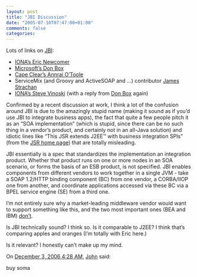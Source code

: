 ```yaml
---
layout: post
title: "JBI Discussion"
date: "2005-07-10T07:47:00+01:00"
comments: false
categories: 
---
```


<p>Lots of links on <a href="http://www.jcp.org/en/jsr/detail?id=208">JBI</a>:</p>

<ul>
<li><a href="http://www.iona.com/blogs/newcomer/archives/000184.html">IONA&#8217;s Eric Newcomer</a></li>
<li><a href="http://pluralsight.com/blogs/dbox/archive/2005/07/07/12944.aspx">Microsoft&#8217;s Don Box</a></li>
<li><a href="http://www.capeclear.com/annrai/archives/2005/06/its_all_about_s_1.html">Cape Clear&#8217;s Annrai O&#8217;Toole</a></li>
<li>ServiceMix (and Groovy and ActiveSOAP and &#8230;) contributor <a href="http://radio.weblogs.com/0112098/2005/07/07.html%23a530">James Strachan</a></li>
<li><a href="http://www.iona.com/blogs/vinoski/archives/000186.html">IONA&#8217;s Steve Vinoski</a> (with a reply from <a href="http://pluralsight.com/blogs/dbox/archive/2005/07/09/13040.aspx">Don Box</a> again)</li>
</ul>

<p>Confirmed by a recent discussion at work, I think a lot of the confusion around JBI is due to the amazingly stupid name (making it sound as if you&#8217;d use JBI to integrate business apps), the fact that quite a few people pitch it as an &#8220;SOA implementation&#8221; (which is stupid, since there can be no such thing in a vendor&#8217;s product, and certainly not in an all-Java solution) and idiotic lines like &#8220;This JSR extends J2EE&trade; with business integration SPIs&#8221; (from the <a href="http://www.jcp.org/en/jsr/detail?id=208">JSR home page</a>) that are totally misleading. </p>

<p>JBI essentially is a spec that standardizes the implementation an integration product. Whether that product runs on one or more nodes in an SOA scenario, or forms the basis of an ESB product, is not specified. JBI enables components from different vendors to work together in a single JVM - take a SOAP 1.2/HTTP binding component (BC) from one vendor, a CORBA/IIOP one from another, and coordinate applications accessed via these BC via a BPEL service engine (SE) from a third one. </p>

<p>I&#8217;m not entirely sure why a market-leading middleware vendor would want to support something like this, and the two most important ones (BEA and IBM) <a href="http://searchwebservices.techtarget.com/originalContent/0,289142,sid26_gci1020556,00.html">don&#8217;t</a>.</p>

<p>Is JBI technically sound? I think so. Is it comparable to J2EE? I think that&#8217;s comparing apples and oranges (I&#8217;m totally with Eric here.) </p>

<p>Is it relevant? I honestly can&#8217;t make up my mind.</p>

<section class="comments">

<div class="comment" id="comment-587">
On <a href="#comment-587" title="Permalink to this comment">December  3, 2006  4:28 AM</a>, <a href="http://buy-soma-1234.blogspot.com/" title="http://buy-soma-1234.blogspot.com/" rel="nofollow">John</a>
said:
<p>buy soma</p>


</section>

